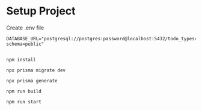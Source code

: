 # Setup Project

Create .env file

```
DATABASE_URL="postgresql://postgres:password@localhost:5432/todo_typescript?schema=public"
```

```shell

npm install

npx prisma migrate dev

npx prisma generate

npm run build

npm run start

```
